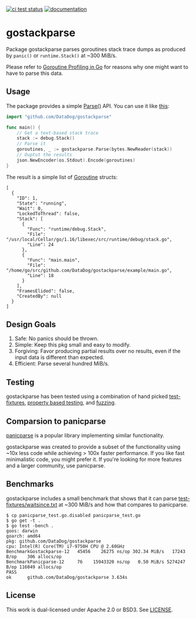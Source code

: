 [![ci test status](https://img.shields.io/github/workflow/status/DataDog/gostackparse/Go?label=tests)](https://github.com/DataDog/gostackparse/actions/workflows/go.yml?query=branch%3Amain)
[![documentation](http://img.shields.io/badge/godoc-reference-blue.svg)](https://pkg.go.dev/github.com/DataDog/gostackparse)

# gostackparse

Package gostackparse parses goroutines stack trace dumps as produced by `panic()` or `runtime.Stack()` at ~300 MiB/s.

Please refer to [Goroutine Profiling in Go](https://github.com/DataDog/go-profiler-notes/blob/main/goroutine.md#feature-matrix) for reasons why one might want to have to parse this data.

## Usage

The package provides a simple [Parse()](https://pkg.go.dev/github.com/DataDog/gostackparse#Parse) API. You can use it like [this](./example):

```go
import "github.com/DataDog/gostackparse"

func main() {
	// Get a text-based stack trace
	stack := debug.Stack()
	// Parse it
	goroutines, _ := gostackparse.Parse(bytes.NewReader(stack))
	// Ouptut the results
	json.NewEncoder(os.Stdout).Encode(goroutines)
}
```

The result is a simple list of [Goroutine](https://pkg.go.dev/github.com/DataDog/gostackparse#Goroutine) structs:

```
[
  {
    "ID": 1,
    "State": "running",
    "Wait": 0,
    "LockedToThread": false,
    "Stack": [
      {
        "Func": "runtime/debug.Stack",
        "File": "/usr/local/Cellar/go/1.16/libexec/src/runtime/debug/stack.go",
        "Line": 24
      },
      {
        "Func": "main.main",
        "File": "/home/go/src/github.com/DataDog/gostackparse/example/main.go",
        "Line": 18
      }
    ],
    "FramesElided": false,
    "CreatedBy": null
  }
]
```

## Design Goals

1. Safe: No panics should be thrown.
2. Simple: Keep this pkg small and easy to modify.
3. Forgiving: Favor producing partial results over no results, even if the input data is different than expected.
4. Efficient: Parse several hundred MiB/s.

## Testing

gostackparse has been tested using a combination of hand picked [test-fixtures](./test-fixtures), [property based testing](https://github.com/DataDog/gostackparse/search?q=TestParse_PropertyBased), and [fuzzing](https://github.com/DataDog/gostackparse/search?q=Fuzz).

## Comparsion to panicparse

[panicparse](https://github.com/maruel/panicparse) is a popular library implementing similar functionality.

gostackparse was created to provide a subset of the functionality using ~10x less code while achieving > 100x faster performance. If you like fast minimalistic code, you might prefer it. If you're looking for more features and a larger community, use panicparse.

## Benchmarks

gostackparse includes a small benchmark that shows that it can parse [test-fixtures/waitsince.txt](./test-fixtures/waitsince.txt) at ~300 MiB/s and how that compares to panicparse.

```
$ cp panicparse_test.go.disabled panicparse_test.go
$ go get -t .
$ go test -bench .
goos: darwin
goarch: amd64
pkg: github.com/DataDog/gostackparse
cpu: Intel(R) Core(TM) i7-9750H CPU @ 2.60GHz
BenchmarkGostackparse-12   45456    26275 ns/op 302.34 MiB/s   17243 B/op    306 allocs/op
BenchmarkPanicparse-12     76    15943320 ns/op   0.50 MiB/s 5274247 B/op 116049 allocs/op
PASS
ok  	github.com/DataDog/gostackparse	3.634s
```

## License

This work is dual-licensed under Apache 2.0 or BSD3. See [LICENSE](./LICENSE).
